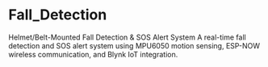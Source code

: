 # Fall_Detection
Helmet/Belt-Mounted Fall Detection &amp; SOS Alert System  A real-time fall detection and SOS alert system using MPU6050 motion sensing, ESP-NOW wireless communication, and Blynk IoT integration.
